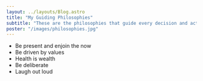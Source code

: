 ```yaml
---
layout: ../layouts/Blog.astro
title: "My Guiding Philosophies"
subtitle: "These are the philosophies that guide every decision and action I take."
poster: "/images/philosophies.jpg"
---
```


- Be present and  enjoin the now
- Be driven by values
- Health is wealth
- Be deliberate
- Laugh out loud